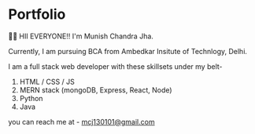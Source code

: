# Portfolio
👋👋  HII EVERYONE!!
I'm Munish Chandra Jha.

Currently, I am pursuing BCA from Ambedkar Insitute of Technlogy, Delhi.

I am a full stack web developer with these skillsets under my belt- 
1. HTML / CSS / JS
2. MERN stack (mongoDB, Express, React, Node) 
3. Python 
4. Java 

you can reach me at - mcj130101@gmail.com
